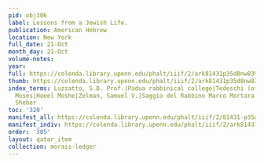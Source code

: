 ```yaml
---
pid: obj306
label: Lessons from a Jewish Life.
publication: American Hebrew
location: New York
full_date: 21-Oct
month_day: 21-Oct
volume-notes:
year:
full: https://colenda.library.upenn.edu/phalt/iiif/2/ark81431p35d8nw83%2FSHA256E-s6898357--28db6a5a6aa6bf1e0282b05b2f6cefed283059096a100ed1b5ea976ba6860c63.jpeg/full/3500,/0/default.jpg
thumb: https://colenda.library.upenn.edu/phalt/iiif/2/ark81431p35d8nw83%2FSHA256E-s6898357--28db6a5a6aa6bf1e0282b05b2f6cefed283059096a100ed1b5ea976ba6860c63.jpeg/full/!200,200/0/default.jpg
index_terms: Luzzatto, S.D. Prof.|Padua rabbinical college|Tedeschi (of Trieste),
  Moses|Hoeel Moshe|Zelman, Samuel V.|Saggio del Rabbino Marco Mortara|Shir Yedidoth|Zaakath
  Sheber
toc: '320'
manifest_all: https://colenda.library.upenn.edu/phalt/iiif/2/81431-p35d8nw83/manifest
manifest_indiv: https://colenda.library.upenn.edu/phalt/iiif/2/ark81431p35d8nw83%2FSHA256E-s6898357--28db6a5a6aa6bf1e0282b05b2f6cefed283059096a100ed1b5ea976ba6860c63.jpeg
order: '305'
layout: qatar_item
collection: morais-ledger
---
```

